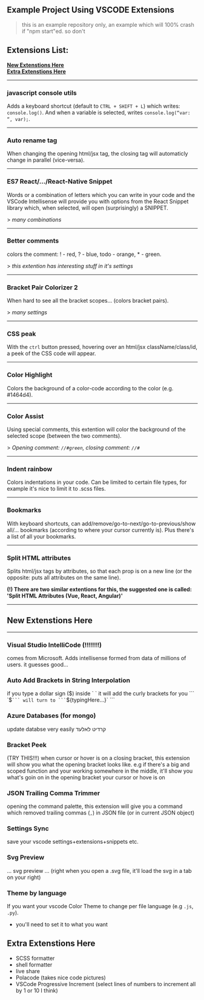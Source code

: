 ## Example Project Using VSCODE Extensions

> this is an example repository only, an example which will 100% crash if "npm start"ed. so don't

## Extensions List:
**[New Extenstions Here](#New-Extenstions-Here)**<br>
**[Extra Extenstions Here](#Extra-Extenstions-Here)**<br>

---
### javascript console utils
Adds a keyboard shortcut (default to `CTRL + SHIFT + L`) which writes: `console.log()`. And when a variable is selected, writes `console.log(“var: “, var);`.


---
### Auto rename tag
When changing the opening html/jsx tag, the closing tag will automaticly change in parallel (vice-versa).


---
### ES7 React/.../React-Native Snippet
Words or a combination of letters which you can write in your code and the VSCode Intellisense will provide you with options from the React Snippet library which, when selected, will open (surprisingly) a SNIPPET.

\> *many combinations*


---
### Better comments
colors the comment: ! - red, ? - blue, todo - orange, * - green.

\> *this extention has interesting stuff in it's settings*


---
### Bracket Pair Colorizer 2
When hard to see all the bracket scopes... (colors bracket pairs).

\> *many settings*


---
### CSS peak
With the `ctrl` button pressed, hovering over an html/jsx className/class/id, a peek of the CSS code will appear.


---
### Color Highlight
Colors the background of a color-code according to the color (e.g. #1464d4).


---
### Color Assist
Using special comments, this extention will color the background of the selected scope (between the two comments).

\> *Opening comment: `//#green`, closing comment: `//#`*


---
### Indent rainbow
Colors indentations in your code. Can be limited to certain file types, for example it's nice to limit it to .scss files.


---
### Bookmarks
With keyboard shortcuts, can add/remove/go-to-next/go-to-previous/show all/... bookmarks (according to where your cursor currently is). Plus there's a list of all your bookmarks.


---
### Split HTML attributes
Splits html/jsx tags by attributes, so that each prop is on a new line (or the opposite: puts all attributes on the same line).

**(!)  There are two similar extentions for this, the suggested one is called: 'Split HTML Attributes (Vue, React, Angular)'**

---

## New Extenstions Here

---

### Visual Studio IntelliCode (!!!!!!!)
comes from Microsoft. Adds intellisense formed from data of millions of users. it guesses good...


### Auto Add Brackets in String Interpolation
if you type a dollar sign ($) inside ` ` it will add the curly brackets for you
``` `$` ``` will turn to ``` `${typingHere...}` ```


### Azure Databases (for mongo)
update databse very easily
קרדיט לאלעד


### Bracket Peek 
(TRY THIS!!!)
when cursor or hover is on a closing bracket, this extension will show you what the opening bracket looks like. e.g if there's a big and scoped function and your working somewhere in the middle, it'll show you what's goin on in the opening bracket your cursor or hove is on 


### JSON Trailing Comma Trimmer
opening the command palette, this extension will give you a command which removed trailing commas (```,```) in JSON file (or in current JSON object)


### Settings Sync
save your vscode settings+extensions+snippets etc.


### Svg Preview
... svg preview ... (right when you open a .svg file, it'll load the svg in a tab on your right)


### Theme by language
If you want your vscode Color Theme to change per file language (e.g ```.js```, ```.py```).
- you'll need to set it to what you want


## Extra Extenstions Here
- SCSS formatter
- shell formatter
- live share
- Polacode (takes nice code pictures)
- VSCode Progressive Increment (select lines of numbers to increment all by 1 or 10 I think)
